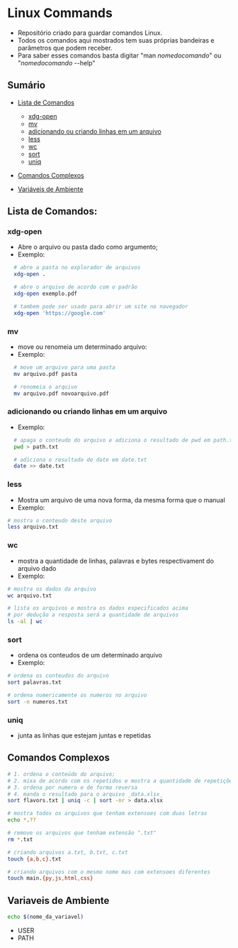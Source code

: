 # Linux Commands

- Repositório criado para guardar comandos Linux.
- Todos os comandos aqui mostrados tem suas próprias bandeiras e parâmetros que podem receber.
- Para saber esses comandos basta digitar "man _nomedocomando_" ou "_nomedocomando_ --help"

## Sumário

- [Lista de Comandos](#lista-de-comandos)
  - [xdg-open](#xdg-open)
  - [mv](#mv)
  - [adicionando ou criando linhas em um arquivo](#adicionando-ou-criando-linhas-em-um-arquivo)
  - [less](#less)
  - [wc](#wc)
  - [sort](#)
  - [uniq](#uniq)

- [Comandos Complexos](#comandos-complexos)
- [Variáveis de Ambiente](#variaveis-de-ambiente)

## Lista de Comandos:

### xdg-open

  - Abre o arquivo ou pasta dado como argumento;
  - Exemplo:

  ```bash
    # abre a pasta no explorador de arquivos
    xdg-open .

    # abre o arquivo de acordo com o padrão
    xdg-open exemplo.pdf

    # tambem pode ser usado para abrir um site no navegador
    xdg-open 'https://google.com'
  ```

### mv

  - move ou renomeia um determinado arquivo:
  - Exemplo:

  ```bash
    # move um arquivo para uma pasta
    mv arquivo.pdf pasta

    # renomeia o arquivo
    mv arquivo.pdf novoarquivo.pdf
  ```

### adicionando ou criando linhas em um arquivo

  - Exemplo:

  ```bash
    # apaga o conteudo do arquivo e adiciona o resultado de pwd em path.txt
    pwd > path.txt

    # adiciona o resultado de date em date.txt
    date >> date.txt
  ```

### less

  - Mostra um arquivo de uma nova forma, da mesma forma que o manual
  - Exemplo:

  ```bash
  # mostra o conteudo deste arquivo
  less arquivo.txt
  ```

### wc

  - mostra a quantidade de linhas, palavras e bytes respectivament do arquivo dado
  - Exemplo:

  ```bash
  # mostra os dados da arquivo
  wc arquivo.txt

  # lista os arquivos e mostra os dados especificados acima
  # por dedução a resposta será a quantidade de arquivos
  ls -al | wc
  ```

### sort

  - ordena os conteudos de um determinado arquivo
  - Exemplo:

  ```bash
  # ordena os conteudos do arquivo
  sort palavras.txt

  # ordena numericamente os numeros no arquivo
  sort -n numeros.txt
  ```

### uniq
  - junta as linhas que estejam juntas e repetidas

## Comandos Complexos

```bash
# 1. ordena o conteúdo do arquivo;
# 2. mixa de acordo com os repetidos e mostra a quantidade de repetições;
# 3. ordena por numero e de forma reversa
# 4. manda o resultado para o arquivo _data.xlsx_
sort flavors.txt | uniq -c | sort -nr > data.xlsx

# mostra todos os arquivos que tenham extensoes com duas letras
echo *.??

# remove os arquivos que tenham extensão ".txt"
rm *.txt

# criando arquivos a.txt, b.txt, c.txt
touch {a,b,c}.txt

# criando arquivos com o mesmo nome mas com extensoes diferentes
touch main.{py,js,html,css}
```

## Variaveis de Ambiente

```bash
echo $(nome_da_variavel)
```

- USER
- PATH
